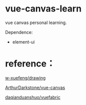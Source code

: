 # vue-canvas-learn

vue canvas personal learning.



Dependence:

* element-ui


# reference：

[w-xuefeng/drawing](https://github.com/w-xuefeng/drawing)

[ArthurDarkstone/vue-canvas](https://github.com/ArthurDarkstone/vue-canvas)

[daqianduanshuo/vuefabric](https://github.com/daqianduanshuo/vuefabric)
